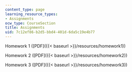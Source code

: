 ```yaml
---
content_type: page
learning_resource_types:
- Assignments
ocw_type: CourseSection
title: Assignments
uid: 7c12ef86-b2d5-bbd4-401d-6da5c19e4b77
---
```


Homework 1 ([PDF]({{< baseurl >}}/resources/homework1))

Homework 2 ([PDF]({{< baseurl >}}/resources/homework2))

Homework 3 ([PDF]({{< baseurl >}}/resources/homework3))